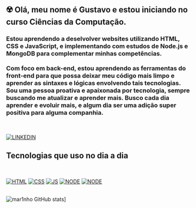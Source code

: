 

## ☢️ Olá, meu nome é Gustavo e estou iniciando no curso Ciências da Computação. 
### Estou aprendendo a deselvolver websites utilizando HTML, CSS e JavaScript, e implementando com estudos de Node.js e MongoDB para complementar minhas competências. <br/><br/>Com foco em back-end, estou aprendendo as ferramentas do front-end para que possa deixar meu código mais limpo e aprender as sintaxes e lógicas envolvendo tais tecnologias.<br/>Sou uma pessoa proativa e apaixonada por tecnologia, sempre buscando me atualizar e aprender mais. Busco cada dia aprender e evoluir mais, e algum dia ser uma adição super positiva para alguma companhia.
<br/>

[![LINKEDIN](https://img.shields.io/badge/LinkedIn-0077B5?style=for-the-badge&logo=linkedin&logoColor=white)](https://www.linkedin.com/in/gustavo-marinho-435526157/)
<br/>
## Tecnologias que uso no dia a dia


<br/>

[![HTML](https://img.shields.io/badge/HTML5-E34F26?style=for-the-badge&logo=html5&logoColor=white)](badge) [![CSS](https://img.shields.io/badge/CSS3-1572B6?style=for-the-badge&logo=css3&logoColor=white)](badge) [![JS](https://img.shields.io/badge/JavaScript-323330?style=for-the-badge&logo=javascript&logoColor=F7DF1E)](badge) [![NODE](https://img.shields.io/badge/Node.js-43853D?style=for-the-badge&logo=node.js&logoColor=white)](badge)
[![NODE](https://img.shields.io/badge/MongoDB-4EA94B?style=for-the-badge&logo=mongodb&logoColor=white)](badge)
<br/><br/>

![mar1nho GitHub stats](https://github-readme-stats.vercel.app/api/top-langs/?username=mar1nho&theme=blue-green)]

<div style="display: inline-block"><br/>
    
</div>
